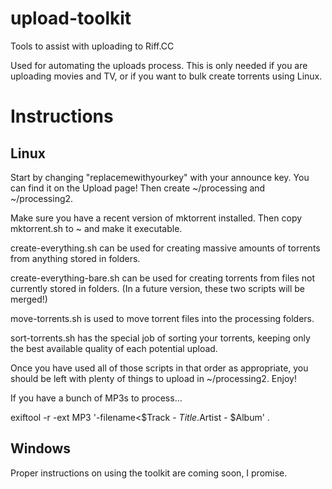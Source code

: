 # upload-toolkit
Tools to assist with uploading to Riff.CC

Used for automating the uploads process. This is only needed if you are uploading movies and TV, or if you want to bulk create torrents using Linux.

# Instructions
## Linux
Start by changing "replacemewithyourkey" with your announce key. You can find it on the Upload page! Then create ~/processing and ~/processing2.

Make sure you have a recent version of mktorrent installed. Then copy mktorrent.sh to ~ and make it executable.

create-everything.sh can be used for creating massive amounts of torrents from anything stored in folders.

create-everything-bare.sh can be used for creating torrents from files not currently stored in folders. (In a future version, these two scripts will be merged!)

move-torrents.sh is used to move torrent files into the processing folders.

sort-torrents.sh has the special job of sorting your torrents, keeping only the best available quality of each potential upload.

Once you have used all of those scripts in that order as appropriate, you should be left with plenty of things to upload in ~/processing2. Enjoy!

If you have a bunch of MP3s to process...

exiftool -r -ext MP3 '-filename<$Track - $Title.%e' . && exiftool -r -ext MP3 '-Directory<$Artist - $Album' .

## Windows
Proper instructions on using the toolkit are coming soon, I promise.
